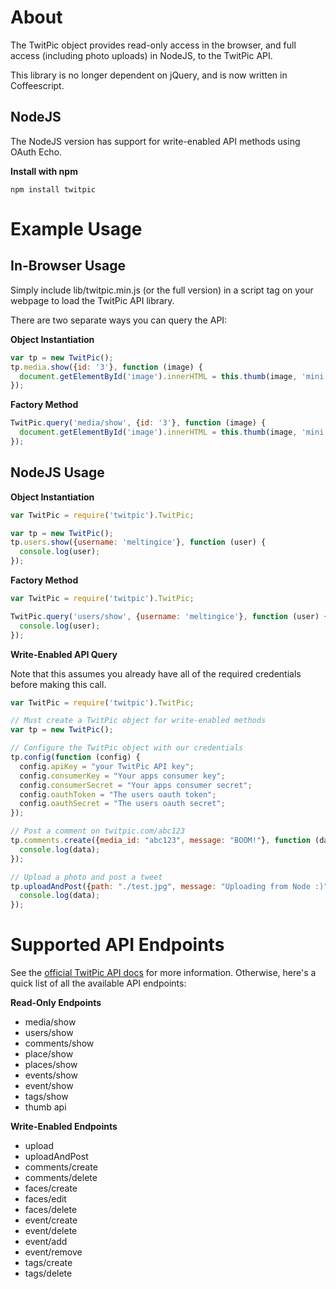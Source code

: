 # About

The TwitPic object provides read-only access in the browser, and full access (including photo uploads) in NodeJS, to the TwitPic API.

This library is no longer dependent on jQuery, and is now written in Coffeescript.

## NodeJS

The NodeJS version has support for write-enabled API methods using OAuth Echo.

**Install with npm**

    npm install twitpic

# Example Usage

## In-Browser Usage

Simply include lib/twitpic.min.js (or the full version) in a script tag on your webpage to load the TwitPic API library.

There are two separate ways you can query the API:

**Object Instantiation**

``` js
var tp = new TwitPic();
tp.media.show({id: '3'}, function (image) {
  document.getElementById('image').innerHTML = this.thumb(image, 'mini');
});
```

**Factory Method**

``` js
TwitPic.query('media/show', {id: '3'}, function (image) {
  document.getElementById('image').innerHTML = this.thumb(image, 'mini');
});
```

## NodeJS Usage

**Object Instantiation**

``` js
var TwitPic = require('twitpic').TwitPic;

var tp = new TwitPic();
tp.users.show({username: 'meltingice'}, function (user) {
  console.log(user);
});
```

**Factory Method**

``` js
var TwitPic = require('twitpic').TwitPic;

TwitPic.query('users/show', {username: 'meltingice'}, function (user) {
  console.log(user);
});
```

**Write-Enabled API Query**

Note that this assumes you already have all of the required credentials before making this call.

``` js
var TwitPic = require('twitpic').TwitPic;

// Must create a TwitPic object for write-enabled methods
var tp = new TwitPic();

// Configure the TwitPic object with our credentials
tp.config(function (config) {
  config.apiKey = "your TwitPic API key";
  config.consumerKey = "Your apps consumer key";
  config.consumerSecret = "Your apps consumer secret";
  config.oauthToken = "The users oauth token";
  config.oauthSecret = "The users oauth secret";
});

// Post a comment on twitpic.com/abc123
tp.comments.create({media_id: "abc123", message: "BOOM!"}, function (data) {
  console.log(data);
});

// Upload a photo and post a tweet
tp.uploadAndPost({path: "./test.jpg", message: "Uploading from Node :)"}, function (data) {
  console.log(data);
});
```
	
# Supported API Endpoints

See the [official TwitPic API docs](http://dev.twitpic.com/docs) for more information. Otherwise, here's a quick list of all the available API endpoints:

**Read-Only Endpoints**

* media/show
* users/show
* comments/show
* place/show
* places/show
* events/show
* event/show
* tags/show
* thumb api

**Write-Enabled Endpoints**

* upload
* uploadAndPost
* comments/create
* comments/delete
* faces/create
* faces/edit
* faces/delete
* event/create
* event/delete
* event/add
* event/remove
* tags/create
* tags/delete
